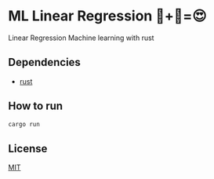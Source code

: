 # ML Linear Regression 🦀+🤖=😍
Linear Regression Machine learning with rust

## Dependencies
- [rust](https://www.rust-lang.org/tools/install)

## How to run
```bash
cargo run
```

## License
[MIT](LICENSE)
